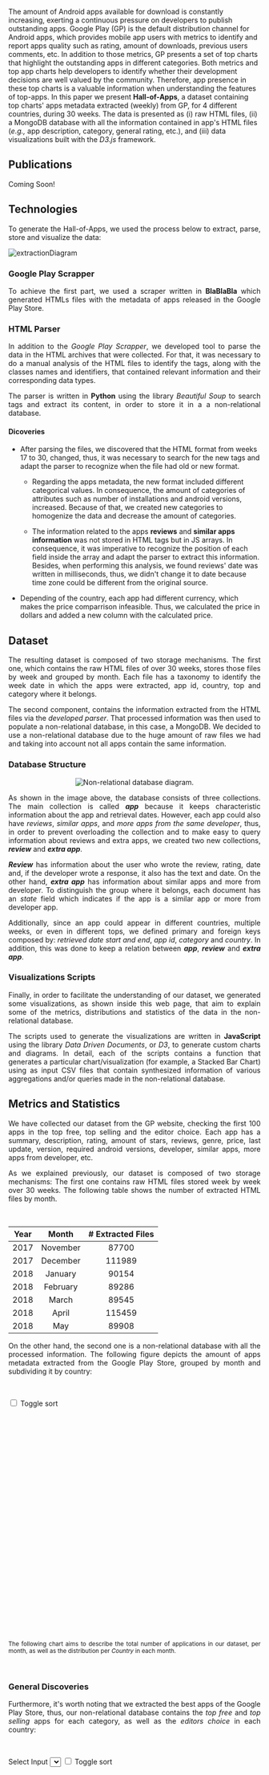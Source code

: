 
The amount of Android apps available for download is constantly increasing, exerting a continuous pressure on developers to publish outstanding apps. Google Play (GP) is the default distribution channel for Android apps, which provides mobile app users  with metrics to identify and report apps quality such as rating, amount of downloads, previous users comments, etc. In addition to those metrics, GP presents a set of top charts that highlight the outstanding apps in different categories. Both metrics and top app charts help developers to identify whether their development decisions are well valued by the community. Therefore, app presence in these top charts is a valuable information when understanding the features of top-apps. In this paper we present **Hall-of-Apps**, a dataset containing top charts' apps metadata extracted (weekly) from GP, for 4 different countries, during 30 weeks. The data is presented as (i) raw HTML files, (ii) a MongoDB database with all the information contained in app's HTML files (_e.g.,_ app description, category, general rating, etc.), and (iii) data visualizations built with the _D3.js_ framework.

## Publications
<p align="justify">
Coming Soon!
</p>

## Technologies
<p align="justify">
To generate the Hall-of-Apps, we used the process below to extract, parse, store and visualize the data:
</p>

![extractionDiagram](/assets/imgs/structural/extraction.jpg)

### Google Play Scrapper
<p align="justify">
  To achieve the first part, we used a scraper written in <strong>BlaBlaBla</strong> which generated HTMLs files with the metadata of apps released in the Google Play Store.
  <!--TODO: esperar a que la sección del scraper esté lista para mencionar las tecnologías y también las horas y días a las que se ejecutaba-->  
</p>

### HTML Parser
<p align="justify">
  In addition to the <i>Google Play Scrapper</i>, we developed tool to parse the data in the HTML archives that were collected. For that, it was necessary to do a manual analysis of the HTML files to identify the tags, along with the classes names and identifiers, that contained relevant information and their corresponding data types.
</p>

<p align="justify">
  The parser is written in <strong>Python</strong> using the library <i>Beautiful Soup</i> to search tags and extract its content, in order to store it in a a non-relational database.
</p>

#### Dicoveries

* After parsing the files, we discovered that the HTML format from weeks 17 to 30, changed, thus, it was necessary to search for the new tags and adapt the parser to recognize when the file had old or new format.

  * Regarding the apps metadata, the new format included different categorical values. In consequence, the amount of categories of attributes such as number of installations and android versions, increased. Because of that, we created new categories to homogenize the data and decrease the amount of categories.

  * The information related to the apps **reviews** and **similar apps information** was not stored in HTML tags but in JS arrays. In consequence, it was imperative to recognize the position of each field inside the array and adapt the parser to extract this information. Besides, when performing this analysis, we found reviews' date was written in milliseconds, thus, we didn't change it to date because time zone could be different from the original source. 

* Depending of the country, each app had different currency, which makes the price comparrison infeasible. Thus, we calculated the price in dollars and added a new column with the calculated price.


## Dataset
<p align="justify">
  The resulting dataset is composed of two storage mechanisms. The first one, which contains the raw HTML files of over 30 weeks, stores those files by week and grouped by month. Each file has a taxonomy to identify the week date in which the apps were extracted, app id, country, top and category where it belongs.
</p>

<p align="justify">
  The second component, contains the information extracted from the HTML files via the <i>developed parser</i>. That processed information was then used to populate a non-relational database, in this case, a MongoDB. We decided to use a non-relational database due to the huge amount of raw files we had and taking into account not all apps contain the same information.
</p>

### Database Structure
<p align="sutify" style="text-align: center;">
  <img src="assets/imgs/diagrams/database_diagram.PNG" alt="Non-relational database diagram."/>
</p>


<p align="justify">
  As shown in the image above, the database consists of three collections. The main collection is called <i><strong>app</strong></i> because it keeps characteristic information about the app and retrieval dates. However, each app could also have <i>reviews</i>, <i>similar apps</i>, and <i>more apps from the same developer</i>, thus, in order to prevent overloading the collection and to make easy to query information about reviews and extra apps, we created two new collections, <i><strong>review</strong></i> and <i><strong>extra app</strong></i>. 
</p>

<p align="justify">
  <i><strong>Review</strong></i> has information about the user who wrote the review, rating, date and, if the developer wrote a response, it also has the text and date. On the other hand, <i><strong>extra app</strong></i> has information about similar apps and more from developer. To distinguish the group where it belongs, each document has an <i>state</i> field which indicates if the app  is a similar app or more from developer app.
</p>

<p align="justify">
  Additionally, since an app could appear in different countries, multiple weeks, or even in different tops, we defined primary and foreign keys composed by: <i>retrieved date start and end</i>, <i>app id</i>, <i>category</i> and <i>country</i>. In addition, this was done to keep a relation between <i><strong>app</strong></i>, <i><strong>review</strong></i> and <i><strong>extra app</strong></i>.
</p>

### Visualizations Scripts
<p align="justify">
  Finally, in order to facilitate the understanding of our dataset, we generated some visualizations, as shown inside this web page, that aim to explain some of the metrics, distributions and statistics of the data in the non-relational database.
</p>
<p align="justify">
  The scripts used to generate the visualizations are written in <strong>JavaScript</strong> using the library <i>Data Driven Documents</i>, or <i>D3</i>, to generate custom charts and diagrams. In detail, each of the scripts contains a function that generates a particular chart/visualization (for example, a Stacked Bar Chart) using as input CSV files that contain synthesized information of various aggregations and/or queries made in the non-relational database.
</p>

## Metrics and Statistics
<p align="justify">
  We have collected our dataset from the GP website, checking the first 100 apps in the top free, top selling and the editor choice. Each app has a summary, description, rating, amount of stars, reviews, genre, price, last update, version, required android versions, developer, similar apps, more apps from developer, etc.
</p>

<p align="justify">
  As we explained previously, our dataset is composed of two storage mechanisms: The first one contains raw HTML files stored week by week over 30 weeks. The following table shows the number of extracted HTML files by month.
</p><br/>

| Year  | Month | # Extracted Files|
| :-------------: | :----------: | :----------: |
| 2017 | November | 87700 |
| 2017 | December | 111989 |
| 2018 | January | 90154 |
| 2018 | February | 89286 |
| 2018 | March | 89545 |
| 2018 | April | 115459 |
| 2018 | May | 89908 |

<p align="justify">
  On the other hand, the second one is a non-relational database with all the processed information. The following figure depicts the amount of apps metadata extracted from the Google Play Store, grouped by month and subdividing it by country:
</p><br/>

<input type="checkbox" id="chartCountriessort">	Toggle sort 
<svg id="chartCountries" width="500" height="450"></svg>

<p align="justify">
  <small>
    The following chart aims to describe the total number of applications in our dataset, per month, as well as the distribution per <i>Country</i> in each month.
  </small>
</p><br/>

### General Discoveries
<p align="justify">
  Furthermore, it's worth noting that we extracted the best apps of the Google Play Store, thus, our non-relational database contains the <i>top free</i> and <i>top selling</i> apps for each category, as well as the <i>editors choice</i> in each country:
</p><br/>

Select Input <select id="chartTopsxaxis"></select>
<input type="checkbox" id="chartTopssort">	Toggle sort 
<svg id="chartTops" width="500" height="600"></svg>

<p align="justify">
  <small>
    The following chart aims to describe the total number of applications in our dataset per month, as well as the distribution per <i>Category</i> in each month, filtering by <i>tops</i> that were described previously.
  </small>
</p>

<p align="justify">
  The figure above shows that our dataset contains 34 differents app <i>categories</i>. In order to ease the global analysis of the apps, we added to this page some <strong>mapped <i>macro categories</i></strong>. These new <i>macro categories</i> were generated by grouping the original categories by their similarity. The following table depicts the new <i>macro categories</i>, and the figure below it aims to describe the total number of applications in our dataset per month, as well as the subdividing it by <i>Macro Categories</i> in each month, filtering by <i>tops</i>.
</p><br/>

Select Input <select id="chartCustomCatxaxis"></select>
<input type="checkbox" id="chartCustomCatsort">	Toggle sort 
<svg id="chartCustomCat" width="500" height="620"></svg>

<table>
  <thead>
    <th>Mapped Category</th>
    <th>Original Category</th>
  </thead>
  <tbody>
    <tr><td rowspan="3">tools_libraries _general</td><td>Tools</td></tr>
    <tr><td>Libraries & Demo</td></tr>
    <tr><td>General</td></tr>
    <tr><td rowspan="3">entertainment_events_food </td><td>Entertainment</td></tr>
    <tr><td>Events</td></tr>
    <tr><td>Food & Drink</td></tr>
    <tr><td rowspan="3">social_dating_communication</td><td>Social</td></tr>
    <tr><td>dating</td></tr>
    <tr><td>communication</td></tr>
    <tr><td rowspan="3">health _medical_sports</td><td>Health & Fitness</td></tr>
    <tr><td>Medical</td></tr>
    <tr><td>Sports</td></tr>
    <tr><td rowspan="3">music _video _auto </td><td>Music & Audio</td></tr>
    <tr><td>Video Player</td></tr>
    <tr><td>Auto & Vehicles</td></tr>
    <tr><td rowspan="3">art _photography_personalization</td><td>Art & Design</td></tr>
    <tr><td>Photography</td></tr>
    <tr><td>Personalization</td></tr>
    <tr><td rowspan="3">beauty_shopping_lifestyle</td><td>Beauty</td></tr>
    <tr><td>Shopping</td></tr>
    <tr><td>Lifestyle</td></tr>
    <tr><td rowspan="3">books _news _comics</td><td>Books & Reference</td></tr>
    <tr><td>News & Magazines</td></tr>
    <tr><td>Comics</td></tr>
    <tr><td rowspan="3">business_finance_productivity</td><td>Business</td></tr>
    <tr><td>Finance</td></tr>
    <tr><td>Productivity</td></tr>
    <tr><td rowspan="3">house _parenting_education</td><td>House & Home</td></tr>
    <tr><td>Parenting</td></tr>
    <tr><td>Education</td></tr>
    <tr><td rowspan="3">maps _travel _weather</td><td>Maps & Navigation</td></tr>
    <tr><td>Travel & Local</td></tr>
    <tr><td>Weather</td></tr>
    <tr><td>EditorChoice</td><td>EditorChoice</td></tr>
  </tbody>
</table>

### App Collection Discoveries
<p align="justify">
  This collection has <strong>YYY</strong> records and a total of <strong>36</strong> attributes. The following figure depicts the attributes data-type distribution.  
</p>

Select Input <select id="chartTypesAppxaxis"></select>
<svg id="chartTypesApp" width="500" height="450"></svg>

<p align="justify">
  As the figure shows, the <i>String</i> data-type is predominant in this collection, folowed by <i>Numeric</i> attributes. In the same way, it's possible to evidence the same proportions when lookin at each individual country.
</p>

<p align="justify">
  In addition to the above, the table below shows the data types of each of the attributes of the collection, as well as the percentage of null values. It is important to clarify that this analysis was done with a sample of <strong>70000</strong> records from the collection.
</p>


| Atribute Name | Type| % Null Values | Predominant Values |
| :-------------: | :----------: | :-----------: | :-----------: |
| _id | Object | 0% | N/A |
| amount_more_from_developer_apps | Numeric | 35.5% | 0 (~30%), 16 (~24%)
| amount_reviews | Numeric | 64.5% | 38 (~64%) |
| amount_similar_apps | Numeric | 35.5% | 18 (~64%), 16 (~27%) |
| android_version | String | 0.3% | "4.1 and up" (~21%), "4.0.3 and up" (~15%) |
| category | String | 0% | N/A |
| content_rating | String | 0% | "Everyone" (~46%), "USK: All ages" (~22%) |
| country | String | 0% | "co" (~26%), "us" (~26%), "de" (~25%), "br" (~22%) |
| currency | String | 0% | "COP" (~26%), "$" (~26%), "€" (~25%), "R\$" (~22%) |
| current_version | String | 2.4% | "Varies with device" (~14%), "1.0" (~6%) |
| description | String | 0% | N/A |
| dev_address | String | 54% | N/A |
| dev_mail | String | 0% | N/A |
| dev_name | String | 0% | N/A |
| genre | Array | 0% | N/A |
| has_specific_version | Bool | 0% | false (~86%) |
| has_whats_new | Bool | 0% | true (~64%) |
| id | String | 0% | N/A |
| last_update | Date | 0% | N/A |
| name | String | 0% | N/A |
| num_installs | String | 0% | "+1" (~35%) |
| price | Numeric | 0% | N/A |
| price_usd | Numeric | 0% | N/A |
| rating | Numeric | 1.7% | 4.4 (~40%), 4 (~22%) |
| rating_1 | Numeric | 23.8% | N/A |
| rating_2 | Numeric | 23% | N/A |
| rating_3 | Numeric | 22.4% | N/A |
| rating_4 | Numeric | 21.9% | N/A |
| rating_5 | Numeric | 21.5% | N/A |
| required_version | String | 0% | "Ice CreamSandwich and up" (~30%), "Jelly Bean and up" (~25%) |
| retrieved_date_end | Date | 0% | N/A |
| retrieved_date_start | Date | 0% | N/A |
| summary | String | 0% | N/A |
| top | String | 0% | "topFree" (~57%), "topSelling" (~40%) |
| url | String | 0% | N/A |
| whats_new | Array | 0% | N/A |

### Review Collection Discoveries

Select Input <select id="chartTypesReviewxaxis"></select>
<svg id="chartTypesReview" width="500" height="450"></svg>

### Extra App Collection Discoveries
<p align="justify">
  This collection has <strong>YYY</strong> records and a total of <strong>14</strong> attributes. The following figure depicts the attributes data-type distribution.  
</p>

Select Input <select id="chartTypesExtraxaxis"></select>
<svg id="chartTypesExtra" width="500" height="450"></svg>

<p align="justify">
  As the figure shows, the <i>String</i> data-type is predominant in this collection, folowed by <i>Date</i> attributes. In the same way, it's possible to evidence the same proportions when lookin at each individual country, with the exception of <strong><i>de</i></strong> which has a higher amount of <i>null</i> values.
</p>

<p align="justify">
  In addition to the above, the table below shows the data types of each of the attributes of the collection, as well as the percentage of null values. It is important to clarify that this analysis was done with a sample of <strong>90000</strong> records from the collection.
</p>


| Atribute Name | Type| % Null Values |
| :-------------: | :----------: | :-----------: | :-----------: |
| _id | Object | 0% |
| app_id | String | 0.2% |
| app_name | String | 0% |
| app_retrieved_date_end | Date | 0% |
| app_retrieved_date_start | Date | 0% |
| category | String | 0% | 
| country | String | 0% | 
| dev_name | String | 0% | 
| id | String | 0% | 
| name | String | 0% | 
| price | String | 20.6% | 
| rating | String | 1.7 | 
| state | String | 0% | 
| summary | String | 0% | 

<p align="justify">
  From the above, it's worth noting that the majority of the collection attributes are <i>unique</i> and, therefore, it wasn't possible to depict predominant values for those attributes. Nevertheless, some attributes did evidence predominant value such as:  
</p>

* The <strong>price</strong> field with a 90% predominance of the value "Free".
* The <strong>rating</strong> field with a 50% predominance of the value "4.5", followed by the value "4.5" with 25%.
* The <strong>state</strong> field with a 72% predominance of the value "similar", followed by the value "more_from_developer" with the remaining percentage.